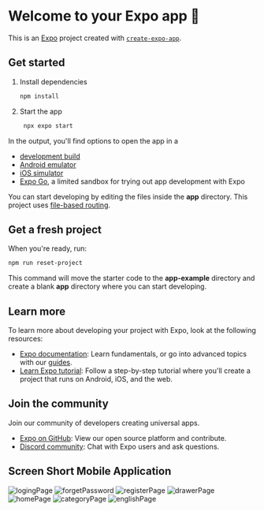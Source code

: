 # Welcome to your Expo app 👋

This is an [Expo](https://expo.dev) project created with [`create-expo-app`](https://www.npmjs.com/package/create-expo-app).

## Get started

1. Install dependencies

   ```bash
   npm install
   ```

2. Start the app

   ```bash
    npx expo start
   ```

In the output, you'll find options to open the app in a

- [development build](https://docs.expo.dev/develop/development-builds/introduction/)
- [Android emulator](https://docs.expo.dev/workflow/android-studio-emulator/)
- [iOS simulator](https://docs.expo.dev/workflow/ios-simulator/)
- [Expo Go](https://expo.dev/go), a limited sandbox for trying out app development with Expo

You can start developing by editing the files inside the **app** directory. This project uses [file-based routing](https://docs.expo.dev/router/introduction).

## Get a fresh project

When you're ready, run:

```bash
npm run reset-project
```

This command will move the starter code to the **app-example** directory and create a blank **app** directory where you can start developing.

## Learn more

To learn more about developing your project with Expo, look at the following resources:

- [Expo documentation](https://docs.expo.dev/): Learn fundamentals, or go into advanced topics with our [guides](https://docs.expo.dev/guides).
- [Learn Expo tutorial](https://docs.expo.dev/tutorial/introduction/): Follow a step-by-step tutorial where you'll create a project that runs on Android, iOS, and the web.

## Join the community

Join our community of developers creating universal apps.

- [Expo on GitHub](https://github.com/expo/expo): View our open source platform and contribute.
- [Discord community](https://chat.expo.dev): Chat with Expo users and ask questions.

## Screen Short Mobile Application

![logingPage](https://github.com/user-attachments/assets/86b289e8-88b0-4646-b36c-9a1f3dbe4d9b)
![forgetPassword](https://github.com/user-attachments/assets/210c5b7d-c10e-4c94-8257-7656af241133)
![registerPage](https://github.com/user-attachments/assets/5e3c7ac0-924d-46f4-9c7b-9be596074871)
![drawerPage](https://github.com/user-attachments/assets/d833f359-5806-4b53-a99c-aceaab419987)
![homePage](https://github.com/user-attachments/assets/5af36f32-ba35-4647-96ed-b0d70d182d16)
![categoryPage](https://github.com/user-attachments/assets/4d01803a-7493-4baa-b64a-42fad68555f5)
![englishPage](https://github.com/user-attachments/assets/b959e96d-a0fa-44e8-a6bb-b216dc5bbc45)

